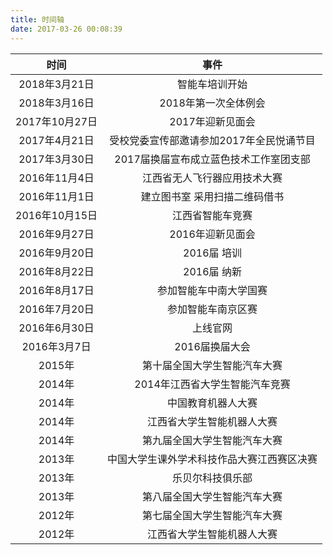 ```yaml
---
title: 时间轴
date: 2017-03-26 00:08:39
---
```


|时间|事件|
|:---:|:---:|
|2018年3月21日 |智能车培训开始|
|2018年3月16日 |2018年第一次全体例会|
|2017年10月27日 |2017年迎新见面会|
|2017年4月21日 |受校党委宣传部邀请参加2017年全民悦诵节目|
|2017年3月30日 |2017届换届宣布成立蓝色技术工作室团支部|
|2016年11月4日 |江西省无人飞行器应用技术大赛|
|2016年11月1日 |建立图书室 采用扫描二维码借书|
|2016年10月15日 |江西省智能车竞赛|
|2016年9月27日 |2016年迎新见面会|
|2016年9月20日 |2016届 培训|
|2016年8月22日 |2016届 纳新|
|2016年8月17日 |参加智能车中南大学国赛|
|2016年7月20日 |参加智能车南京区赛|
|2016年6月30日 |上线官网|
|2016年3月7日 |2016届换届大会|
|2015年 |第十届全国大学生智能汽车大赛|
|2014年 |2014年江西省大学生智能汽车竞赛|
|2014年 |中国教育机器人大赛|
|2014年 |江西省大学生智能机器人大赛|
|2014年 |第九届全国大学生智能汽车大赛|
|2013年 |中国大学生课外学术科技作品大赛江西赛区决赛|
|2013年 |乐贝尔科技俱乐部|
|2013年 |第八届全国大学生智能汽车大赛|
|2012年 |第七届全国大学生智能汽车大赛|
|2012年 |江西省大学生智能机器人大赛|
